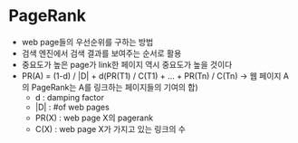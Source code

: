 # PageRank

* web page들의 우선순위를 구하는 방법
* 검색 엔진에서 검색 결과를 보여주는 순서로 활용
* 중요도가 높은 page가 link한 페이지 역시 중요도가 높을 것이다
* PR(A) = (1-d) / |D| + d(PR(T1) / C(T1) + … + PR(Tn) / C(Tn) -> 웹 페이지 A의 PageRank는 A를 링크하는 페이지들의 기여의 합)
  * d : damping factor
  * |D| : #of web pages
  * PR(X) : web page X의 pagerank
  * C(X) : web page X가 가지고 있는 링크의 수